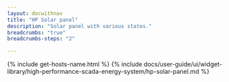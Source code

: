 ```yaml
---
layout: docwithnav
title: "HP Solar panel"
description: "Solar panel with various states."
breadcrumbs: "true"
breadcrumbs-steps: "2"

---
```

{% include get-hosts-name.html %}
{% include docs/user-guide/ui/widget-library/high-performance-scada-energy-system/hp-solar-panel.md %}
